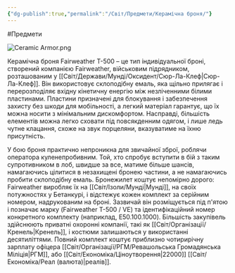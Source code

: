 ```yaml
---
{"dg-publish":true,"permalink":"/Світ/Предмети/Керамічна броня/"}
---
```


#Предмети

![Ceramic Armor.png](/img/user/imgs/Ceramic%20Armor.png)

Керамічна броня Fairweather T-500 – це тип індивідуальної броні, створений компанією Fairweather, військовим підрядником, розташованим у [[Світ/Держави/Мунді/Оксидент/Сюр-Ла-Клеф\|Сюр-Ла-Клеф]]. Він використовує склоподібну емаль, яка щільно прилягає і перерозподіляє вхідну кінетичну енергію між незліченними білими пластинами. Пластини призначені для блокування і забезпечення захисту без шкоди для мобільності, а легкий матеріал гарантує, що їх можна носити з мінімальним дискомфортом. Насправді, більшість елементів можна легко сховати під повсякденним одягом, і лише ледь чутне клацання, схоже на звук порцеляни, вказуватиме на їхню присутність.

У бою броня практично непроникна для звичайної зброї, роблячи оператора куленепробивним. Той, хто спробує вступити в бій з таким супротивником в лоб, швидше за все, матиме більше шансів, намагаючись цілитися в незахищені бронею частини, а не намагаючись пробити склоподібну емаль. Бронежилет коштує непомірно дорого: Fairweather виробляє їх на [[Світ/Ізоли/Мунді\|Мунді]], на своїх потужностях у Бетанкурі, і відстежує кожен комплект за серійним номером, надрукованим на броні. Зазвичай він розміщується під п'ятою і позначає марку (Fairweather T-500 / VE) та ідентифікаційний номер конкретного комплекту (наприклад, E50.100.1000). Більшість закупівель здійснюють приватні охоронні компанії, такі як [[Світ/Організації/Кренель\|Кренель]], і костюми залишаються у використанні десятиліттями. Повний комплект коштує приблизно чотирирічну зарплату офіцера [[Світ/Організації/РГМ/Ревашольська Громадянська Міліція\|РГМ]], або [[Світ/Економіка/Ціноутворення\|22000]] [[Світ/Економіка/Реал (валюта)\|реалів]].